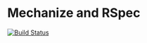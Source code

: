 Mechanize and RSpec
====

[![Build Status](https://travis-ci.org/uksa/mechanize-rspec.svg)](https://travis-ci.org/uksa/mechanize-rspec)